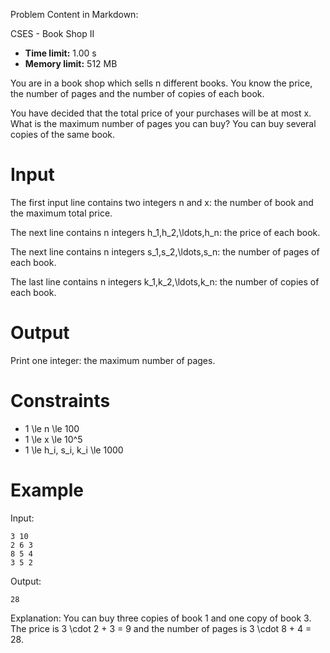 Problem Content in Markdown:


CSES \- Book Shop II




* **Time limit:** 1\.00 s
* **Memory limit:** 512 MB




You are in a book shop which sells n different books. You know the price, the number of pages and the number of copies of each book.


You have decided that the total price of your purchases will be at most x. What is the maximum number of pages you can buy? You can buy several copies of the same book.


Input
=====


The first input line contains two integers n and x: the number of book and the maximum total price.


The next line contains n integers h\_1,h\_2,\\ldots,h\_n: the price of each book.


The next line contains n integers s\_1,s\_2,\\ldots,s\_n: the number of pages of each book.


The last line contains n integers k\_1,k\_2,\\ldots,k\_n: the number of copies of each book.


Output
======


Print one integer: the maximum number of pages.


Constraints
===========


* 1 \\le n \\le 100
* 1 \\le x \\le 10^5
* 1 \\le h\_i, s\_i, k\_i \\le 1000


Example
=======


Input:



```
3 10
2 6 3
8 5 4
3 5 2

```

Output:



```
28

```

Explanation: You can buy three copies of book 1 and one copy of book 3\. The price is 3 \\cdot 2 \+ 3 \= 9 and the number of pages is 3 \\cdot 8 \+ 4 \= 28.


 
